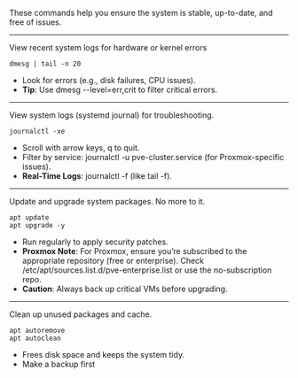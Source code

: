 These commands help you ensure the system is stable, up-to-date, and free of issues.

------------
View recent system logs for hardware or kernel errors

```
dmesg | tail -n 20
```
- Look for errors (e.g., disk failures, CPU issues).
- **Tip**: Use dmesg --level=err,crit to filter critical errors.

--------------
View system logs (systemd journal) for troubleshooting.

```
journalctl -xe
```
- Scroll with arrow keys, q to quit.
- Filter by service: journalctl -u pve-cluster.service (for Proxmox-specific issues).
- **Real-Time Logs**: journalctl -f (like tail -f).

------------------
Update and upgrade system packages. No more to it.
```
apt update
apt upgrade -y
```
- Run regularly to apply security patches.
- **Proxmox Note**: For Proxmox, ensure you’re subscribed to the appropriate repository (free or enterprise). Check /etc/apt/sources.list.d/pve-enterprise.list or use the no-subscription repo.
- **Caution**: Always back up critical VMs before upgrading.

-------------
Clean up unused packages and cache.

```
apt autoremove
apt autoclean
```
* Frees disk space and keeps the system tidy.
* Make a backup first
